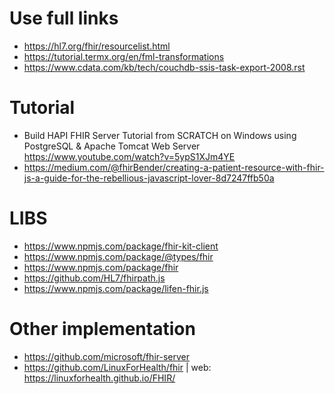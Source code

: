 
# Use full links


- https://hl7.org/fhir/resourcelist.html
- https://tutorial.termx.org/en/fml-transformations
- https://www.cdata.com/kb/tech/couchdb-ssis-task-export-2008.rst


# Tutorial

- Build HAPI FHIR Server Tutorial from SCRATCH on Windows using PostgreSQL & Apache Tomcat Web Server
https://www.youtube.com/watch?v=5ypS1XJm4YE
- https://medium.com/@fhirBender/creating-a-patient-resource-with-fhir-js-a-guide-for-the-rebellious-javascript-lover-8d7247ffb50a

# LIBS
- https://www.npmjs.com/package/fhir-kit-client
- https://www.npmjs.com/package/@types/fhir
- https://www.npmjs.com/package/fhir
- https://github.com/HL7/fhirpath.js
- https://www.npmjs.com/package/lifen-fhir.js


# Other implementation
- https://github.com/microsoft/fhir-server
- https://github.com/LinuxForHealth/fhir | web: https://linuxforhealth.github.io/FHIR/
